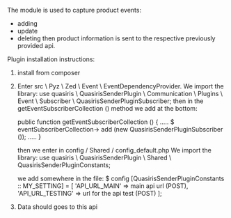 The module is used to capture product events:
- adding
- update
- deleting
then product information is sent to the respective previously provided api.

Plugin installation instructions:
1. install from composer
2. Enter 
    src \ Pyz \ Zed \ Event \ EventDependencyProvider.
    We import the library:
    use quasiris \ QuasirisSenderPlugin \ Communication \ Plugins \ Event \ Subscriber \ QuasirisSenderPluginSubscriber;
    then in the getEventSubscriberCollection () method we add at the bottom:

    public function getEventSubscriberCollection () {
        .....
        $ eventSubscriberCollection-> add (new QuasirisSenderPluginSubscriber ());
        .....
    }

    then we enter in
        config / Shared / config_default.php
    We import the library:
        use quasiris \ QuasirisSenderPlugin \ Shared \ QuasirisSenderPluginConstants;
    
    we add somewhere in the file:
        $ config [QuasirisSenderPluginConstants :: MY_SETTING] = [
            'API_URL_MAIN' => main api url (POST),
            'API_URL_TESTING' => url for the api test (POST)
        ];
3. Data should goes to this api 

